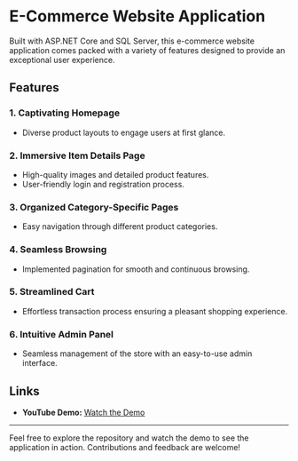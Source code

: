 
# E-Commerce Website Application

Built with ASP.NET Core and SQL Server, this e-commerce website application comes packed with a variety of features designed to provide an exceptional user experience.

## Features

### 1. Captivating Homepage
- Diverse product layouts to engage users at first glance.

### 2. Immersive Item Details Page
- High-quality images and detailed product features.
- User-friendly login and registration process.

### 3. Organized Category-Specific Pages
- Easy navigation through different product categories.

### 4. Seamless Browsing
- Implemented pagination for smooth and continuous browsing.

### 5. Streamlined Cart
- Effortless transaction process ensuring a pleasant shopping experience.

### 6. Intuitive Admin Panel
- Seamless management of the store with an easy-to-use admin interface.

## Links
- **YouTube Demo:** [Watch the Demo](https://www.youtube.com/watch?v=woeDkNyu77o)

---

Feel free to explore the repository and watch the demo to see the application in action. Contributions and feedback are welcome!
```
